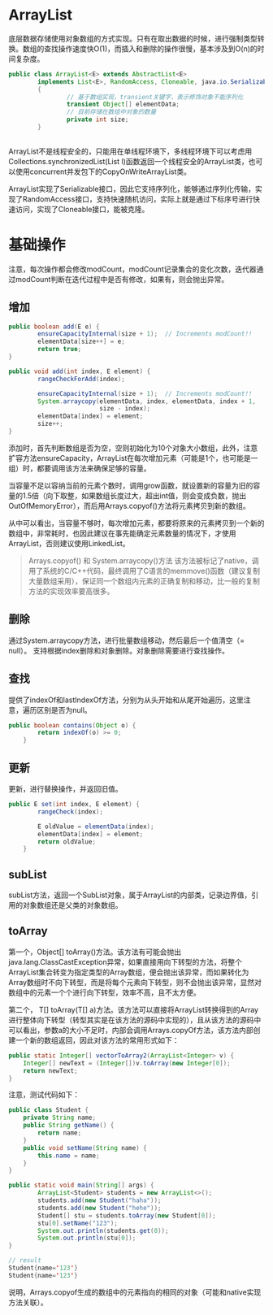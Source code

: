 # ArrayList
底层数据存储使用对象数组的方式实现。只有在取出数据的时候，进行强制类型转换。数组的查找操作速度快O(1)，而插入和删除的操作很慢，基本涉及到O(n)的时间复杂度。
```java
public class ArrayList<E> extends AbstractList<E>
        implements List<E>, RandomAccess, Cloneable, java.io.Serializable
        {        
                // 基于数组实现，transient关键字，表示修饰对象不能序列化
                transient Object[] elementData;
                // 目前存储在数组中对象的数量
                private int size;
        }
        
```
ArrayList不是线程安全的，只能用在单线程环境下，多线程环境下可以考虑用Collections.synchronizedList(List l)函数返回一个线程安全的ArrayList类，也可以使用concurrent并发包下的CopyOnWriteArrayList类。

ArrayList实现了Serializable接口，因此它支持序列化，能够通过序列化传输，实现了RandomAccess接口，支持快速随机访问，实际上就是通过下标序号进行快速访问，实现了Cloneable接口，能被克隆。


# 基础操作
注意，每次操作都会修改modCount，modCount记录集合的变化次数，迭代器通过modCount判断在迭代过程中是否有修改，如果有，则会抛出异常。

## 增加

```java
public boolean add(E e) {
        ensureCapacityInternal(size + 1);  // Increments modCount!!
        elementData[size++] = e;
        return true;
}

public void add(int index, E element) {
        rangeCheckForAdd(index);

        ensureCapacityInternal(size + 1);  // Increments modCount!!
        System.arraycopy(elementData, index, elementData, index + 1,
                         size - index);
        elementData[index] = element;
        size++;
}
```
添加时，首先判断数组是否为空，空则初始化为10个对象大小数组，此外，注意扩容方法ensureCapacity，ArrayList在每次增加元素（可能是1个，也可能是一组）时，都要调用该方法来确保足够的容量。

当容量不足以容纳当前的元素个数时，调用grow函数，就设置新的容量为旧的容量的1.5倍（向下取整，如果数组长度过大，超出int值，则会变成负数，抛出OutOfMemoryError），而后用Arrays.copyof()方法将元素拷贝到新的数组。

从中可以看出，当容量不够时，每次增加元素，都要将原来的元素拷贝到一个新的数组中，非常耗时，也因此建议在事先能确定元素数量的情况下，才使用ArrayList，否则建议使用LinkedList。

> Arrays.copyof() 和 System.arraycopy()方法
该方法被标记了native，调用了系统的C/C++代码，最终调用了C语言的memmove()函数（建议复制大量数组采用），保证同一个数组内元素的正确复制和移动，比一般的复制方法的实现效率要高很多。

## 删除
通过System.arraycopy方法，进行批量数组移动，然后最后一个值清空（= null）。
支持根据index删除和对象删除。对象删除需要进行查找操作。

## 查找
提供了indexOf和lastIndexOf方法，分别为从头开始和从尾开始遍历，这里注意，遍历区别是否为null。
```java
public boolean contains(Object o) {
        return indexOf(o) >= 0;
    }
```

## 更新
更新，进行替换操作，并返回旧值。
```java
public E set(int index, E element) {
        rangeCheck(index);

        E oldValue = elementData(index);
        elementData[index] = element;
        return oldValue;
    }
```
## subList
subList方法，返回一个SubList对象，属于ArrayList的内部类，记录边界值，引用的对象数组还是父类的对象数组。

## toArray
第一个，Object[] toArray()方法。该方法有可能会抛出java.lang.ClassCastException异常，如果直接用向下转型的方法，将整个ArrayList集合转变为指定类型的Array数组，便会抛出该异常，而如果转化为Array数组时不向下转型，而是将每个元素向下转型，则不会抛出该异常，显然对数组中的元素一个个进行向下转型，效率不高，且不太方便。

第二个，<T> T[] toArray(T[] a)方法。该方法可以直接将ArrayList转换得到的Array进行整体向下转型（转型其实是在该方法的源码中实现的），且从该方法的源码中可以看出，参数a的大小不足时，内部会调用Arrays.copyOf方法，该方法内部创建一个新的数组返回，因此对该方法的常用形式如下：

```java
public static Integer[] vectorToArray2(ArrayList<Integer> v) {  
    Integer[] newText = (Integer[])v.toArray(new Integer[0]);  
    return newText;  
}
```

注意，测试代码如下：

```java
public class Student {
    private String name;
    public String getName() {
        return name;
    }
    public void setName(String name) {
        this.name = name;
    }     
}

public static void main(String[] args) {
        ArrayList<Student> students = new ArrayList<>();
        students.add(new Student("haha"));
        students.add(new Student("hehe"));
        Student[] stu = students.toArray(new Student[0]);
        stu[0].setName("123");
        System.out.println(students.get(0));
        System.out.println(stu[0]);
}

// result
Student{name='123'}
Student{name='123'}
```
说明，Arrays.copyof生成的数组中的元素指向的相同的对象（可能和native实现方法关联）。






